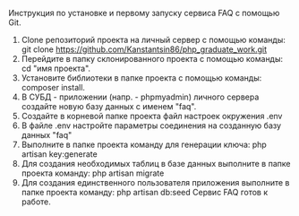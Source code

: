 Инструкция по установке и первому запуску сервиса FAQ с помощью Git.

1. Clone репозиторий проекта на личный сервер с помощью команды: git clone https://github.com/Kanstantsin86/php_graduate_work.git
2. Перейдите в папку склонированного проекта с помощью команды: cd "имя проекта".
3. Установите библиотеки в папке проекта с помощью команды: composer install.
4. В СУБД - приложении (напр. - phpmyadmin) личного сервера создайте новую базу данных с именем "faq".
5. Создайте в корневой папке проекта файл настроек окружения .env
6. В файле .env настройте параметры соединения на созданную базу данных "faq"
7. Выполните в папке проекта команду для генерации ключа: php artisan key:generate
8. Для создания необходимых таблиц в базе данных выполните в папке проекта команду: php artisan migrate
9. Для создания единственного пользователя приложения выполните в папке проекта команду: php artisan db:seed
Сервис FAQ готов к работе.
